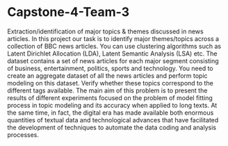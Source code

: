 # Capstone-4-Team-3
Extraction/identification of major topics &amp; themes discussed in news articles.
In this project our task is to identify major themes/topics across a collection of BBC news articles. You can use clustering algorithms such as Latent Dirichlet Allocation (LDA), Latent Semantic Analysis (LSA) etc.
The dataset contains a set of news articles for each major segment consisting of business, entertainment, politics, sports and technology. You need to create an aggregate dataset of all the news articles and perform topic modeling on this dataset. Verify whether these topics correspond to the different tags available.
The main aim of this problem is to present the results of different experiments focused on the problem of model fitting process in topic modeling and its accuracy when applied to long texts. At the same time, in fact, the digital era has made available both enormous quantities of textual data and technological advances that have facilitated the development of techniques to automate the data coding and analysis processes.
